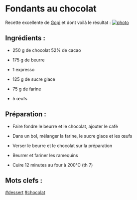 Fondants au chocolat
====================

Recette excellente de [Gopi](https://github.com/Gaupy)
et dont voilà le résultat : 
[![photo](https://farm4.staticflickr.com/3880/15121896569_43536614ee_z_d.jpg)](https://secure.flickr.com/photos/eisaru/15121896569/)

Ingrédients :
-------------

- 250 g de chocolat 52% de cacao
- 175 g de beurre
- 1 expresso

- 125 g de sucre glace
- 75 g de farine
- 5 œufs

Préparation :
-------------

* Faire fondre le beurre et le chocolat, ajouter le café

* Dans un bol, mélanger la farine, le sucre glace et les œufs

* Verser le beurre et le chocolat sur la préparation

* Beurrer et fariner les ramequins

* Cuire 12 minutes au four à 200°C (th 7)

Mots clefs :
----------------

[#dessert](index.dessert.html)
[#chocolat](index.chocolat.html)

